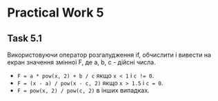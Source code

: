 # Practical Work 5

## Task 5.1
Використовуючи оператор розгалудження if, обчислити і вивести на екран значення змінної F, де a, b, c - дійсні числа.

- `F = a * pow(x, 2) + b / c` якщо `x < 1` і `c != 0`.
- `F = (x - a) / pow(x - c, 2)` якщо `x > 1.5` і `c = 0`.
- `F = pow(x, 2) / pow(c, 2)` в інших випадках.